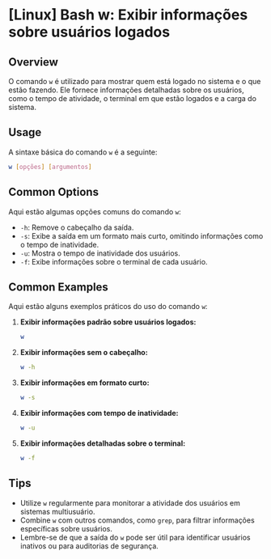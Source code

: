 # [Linux] Bash w: Exibir informações sobre usuários logados

## Overview
O comando `w` é utilizado para mostrar quem está logado no sistema e o que estão fazendo. Ele fornece informações detalhadas sobre os usuários, como o tempo de atividade, o terminal em que estão logados e a carga do sistema.

## Usage
A sintaxe básica do comando `w` é a seguinte:

```bash
w [opções] [argumentos]
```

## Common Options
Aqui estão algumas opções comuns do comando `w`:

- `-h`: Remove o cabeçalho da saída.
- `-s`: Exibe a saída em um formato mais curto, omitindo informações como o tempo de inatividade.
- `-u`: Mostra o tempo de inatividade dos usuários.
- `-f`: Exibe informações sobre o terminal de cada usuário.

## Common Examples
Aqui estão alguns exemplos práticos do uso do comando `w`:

1. **Exibir informações padrão sobre usuários logados:**
   ```bash
   w
   ```

2. **Exibir informações sem o cabeçalho:**
   ```bash
   w -h
   ```

3. **Exibir informações em formato curto:**
   ```bash
   w -s
   ```

4. **Exibir informações com tempo de inatividade:**
   ```bash
   w -u
   ```

5. **Exibir informações detalhadas sobre o terminal:**
   ```bash
   w -f
   ```

## Tips
- Utilize `w` regularmente para monitorar a atividade dos usuários em sistemas multiusuário.
- Combine `w` com outros comandos, como `grep`, para filtrar informações específicas sobre usuários.
- Lembre-se de que a saída do `w` pode ser útil para identificar usuários inativos ou para auditorias de segurança.